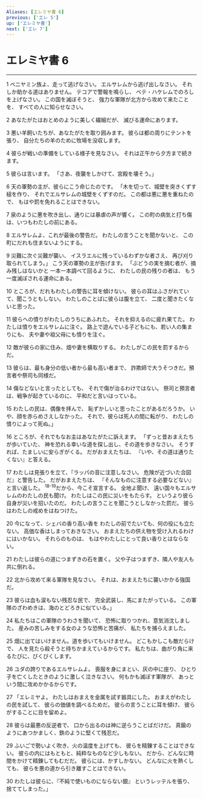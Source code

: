 ```yaml
---
Aliases: [エレミヤ書 6]
previous: ['エレ 5']
up: ['エレミヤ書']
next: ['エレ 7']
---
```

# エレミヤ書 6

***




1 
ベニヤミン族よ、走って逃げなさい。 エルサレムから逃げ出しなさい。 それしか助かる道はありません。 テコアで警報を鳴らし、 ベテ・ハケレムでのろしを上げなさい。 この国を滅ぼそうと、 強力な軍隊が北方から攻めて来たことを、 すべての人に知らせなさい。 



2 
あなたがたはおとめのように美しく繊細だが、 滅びる運命にあります。 



3 
悪い羊飼いたちが、あなたがたを取り囲みます。 彼らは都の周りにテントを張り、 自分たちの羊のために牧場を没収します。 



4 
彼らが戦いの準備をしている様子を見なさい。 それは正午から夕方まで続きます。 



5 
彼らは言います。 「さあ、夜襲をしかけて、宮殿を壊そう。」 



6 
天の軍勢の主が、彼らにこう命じたのです。 「木を切って、城壁を突きくずす槌を作り、 それでエルサレムの城壁をくずすのだ。 この都は悪に悪を重ねたので、 もはや罰を免れることはできない。 



7 
泉のように悪を吹き出し、通りには暴虐の声が響く。 この町の病気と打ち傷は、いつもわたしの前にある。 



8 
エルサレムよ、これが最後の警告だ。 わたしの言うことを聞かないと、 この町にだれも住まないようにする。 



9 
災難に次ぐ災難が襲い、 イスラエルに残っているわずかな者さえ、 再び刈り取られてしまう。」 こう天の軍勢の主が告げます。 「ぶどうの実を摘む者が、摘み残しはないかと 一本一本調べて回るように、 わたしの民の残りの者は、 もう一度滅ぼされる運命にある。 



10 
ところが、だれもわたしの警告に耳を傾けない。 彼らの耳はふさがれていて、聞こうともしない。 わたしのことばに彼らは腹を立て、 二度と聞きたくないと思った。 



11 
彼らへの憤りがわたしのうちにあふれた。 それを抑えるのに疲れ果てた。 わたしは憤りをエルサレムに注ぐ。 路上で遊んでいる子どもにも、若い人の集まりにも、 夫や妻や祖父母にも憤りを注ぐ。 



12 
敵が彼らの家に住み、畑や妻を横取りする。 わたしがこの民を罰するからだ。 



13 
彼らは、最も身分の低い者から最も高い者まで、 詐欺師で大うそつきだ。預言者や祭司も同様だ。 



14 
傷などないと言ったとしても、 それで傷が治るわけではない。 祭司と預言者は、戦争が起きているのに、 平和だと言いはっている。 



15 
わたしの民は、偶像を拝んで、 恥ずかしいと思ったことがあるだろうか。 いや、顔を赤らめさえしなかった。 それで、彼らは死人の間に転がり、 わたしの憤りによって死ぬ。」 



16 
ところが、それでもなお主はあなたがたに訴えます。 「ずっと昔おまえたちが歩いていた、 神を恐れる幸いな道を探し出し、その道を歩きなさい。 そうすれば、たましいに安らぎがくる。 だがおまえたちは、 『いや、その道は通りたくない』と答える。 



17 
わたしは見張りを立て、『ラッパの音に注意しなさい。 危険が近づいた合図だ』と警告した。 だがおまえたちは、 『そんなものに注意する必要などない』と言い返した。 <sup class="versenum">18-19</sup>だから、今こそ宣言する。 全地よ聞け、 遠い国々もエルサレムのわたしの民も聞け。 わたしはこの民に災いをもたらす。 というより彼ら自身が災いを招いたのだ。 わたしの言うことを聞こうとしなかった罰だ。 彼らはわたしの戒めをはねつけた。 



20 
今になって、シェバの香り高い香を わたしの前でたいても、何の役にも立たない。 高価な香はしまっておきなさい。 おまえたちの供え物を受け入れるわけにはいかない。 それらのものは、 もはやわたしにとって良い香りとはならない。 



21 
わたしは彼らの道につまずきの石を置く。 父や子はつまずき、隣人や友人も共に倒れる。 



22 
北から攻めて来る軍隊を見なさい。 それは、おまえたちに襲いかかる強国だ。 



23 
彼らは血も涙もない残忍な民で、 完全武装し、馬にまたがっている。 この軍隊のざわめきは、海のとどろきに似ている。」 



24 
私たちはこの軍隊のうわさを聞いて、 恐怖に取りつかれ、意気消沈しました。 産みの苦しみをする女のような恐怖と苦痛が、 私たちを捕らえました。 



25 
畑に出てはいけません。道を歩いてもいけません。 どこもかしこも敵だらけで、 人を見たら殺そうと待ちかまえているからです。 私たちは、曲がり角に来るたびに、びくびくします。 



26 
ユダの誇りであるエルサレムよ。 喪服を身にまとい、灰の中に座り、 ひとり子を亡くしたときのように激しく泣きなさい。 何もかも滅ぼす軍隊が、 あっという間に攻めかかるからです。 



27 
「エレミヤよ。 わたしはおまえを金属を試す器具にした。 おまえがわたしの民を試して、 彼らの価値を調べるためだ。 彼らの言うことに耳を傾け、 彼らがすることに目を留めよ。 



28 
彼らは最悪の反逆者で、 口から出るのは神に逆らうことばだけだ。 真鍮のようにあつかましく、鉄のように堅くて残忍だ。 



29 
ふいごで勢いよく吹き、火の温度を上げても、 彼らを精錬することはできない。 彼らの内にはもともと、純粋なものなど少しもない。 だから、どんなに時間をかけて精錬してもむだだ。 彼らには、かすしかない。 どんなに火を熱くしても、 彼らを悪の道から引き離すことはできない。 



30 
わたしは彼らに、『不純で使いものにならない銀』 というレッテルを張り、捨ててしまった。」
